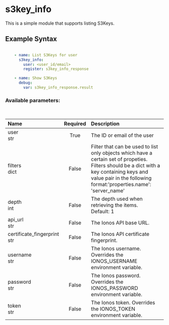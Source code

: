 # s3key_info

This is a simple module that supports listing S3Keys.

## Example Syntax


```yaml

    - name: List S3Keys for user
      s3key_info:
        user: <user_id/email>
        register: s3key_info_response

    - name: Show S3Keys
      debug:
        var: s3key_info_response.result

```
### Available parameters:
&nbsp;

| Name | Required | Description |
| :--- | :---: | :--- |
| user<br /><span class="blue-span">str</span> | True | The ID or email of the user |
| filters<br /><span class="blue-span">dict</span> | False | Filter that can be used to list only objects which have a certain set of propeties. Filters should be a dict with a key containing keys and value pair in the following format:'properties.name': 'server_name' |
| depth<br /><span class="blue-span">int</span> | False | The depth used when retrieving the items.<br />Default: 1 |
| api_url<br /><span class="blue-span">str</span> | False | The Ionos API base URL. |
| certificate_fingerprint<br /><span class="blue-span">str</span> | False | The Ionos API certificate fingerprint. |
| username<br /><span class="blue-span">str</span> | False | The Ionos username. Overrides the IONOS_USERNAME environment variable. |
| password<br /><span class="blue-span">str</span> | False | The Ionos password. Overrides the IONOS_PASSWORD environment variable. |
| token<br /><span class="blue-span">str</span> | False | The Ionos token. Overrides the IONOS_TOKEN environment variable. |
